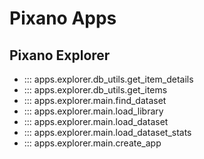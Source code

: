 # Pixano Apps

## Pixano Explorer
- ::: apps.explorer.db_utils.get_item_details
- ::: apps.explorer.db_utils.get_items
- ::: apps.explorer.main.find_dataset
- ::: apps.explorer.main.load_library
- ::: apps.explorer.main.load_dataset
- ::: apps.explorer.main.load_dataset_stats
- ::: apps.explorer.main.create_app
